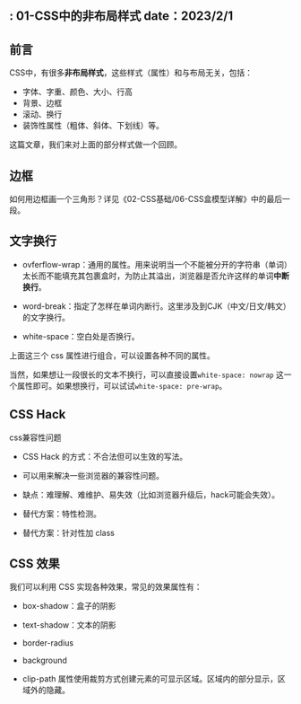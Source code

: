  : 01-CSS中的非布局样式
date：2023/2/1
---

## 前言

CSS中，有很多**非布局样式**，这些样式（属性）和与布局无关，包括：

- 字体、字重、颜色、大小、行高
- 背景、边框
- 滚动、换行
- 装饰性属性（粗体、斜体、下划线）等。

这篇文章，我们来对上面的部分样式做一个回顾。

## 边框

如何用边框画一个三角形？详见《02-CSS基础/06-CSS盒模型详解》中的最后一段。

## 文字换行

- ovferflow-wrap：通用的属性。用来说明当一个不能被分开的字符串（单词）太长而不能填充其包裹盒时，为防止其溢出，浏览器是否允许这样的单词**中断换行**。

- word-break：指定了怎样在单词内断行。这里涉及到CJK（中文/日文/韩文）的文字换行。

- white-space：空白处是否换行。

上面这三个 css 属性进行组合，可以设置各种不同的属性。

当然，如果想让一段很长的文本不换行，可以直接设置`white-space: nowrap` 这一个属性即可。如果想换行，可以试试`white-space: pre-wrap`。

## CSS Hack

css兼容性问题

- CSS Hack 的方式：不合法但可以生效的写法。

- 可以用来解决一些浏览器的兼容性问题。

- 缺点：难理解、难维护、易失效（比如浏览器升级后，hack可能会失效）。

- 替代方案：特性检测。

- 替代方案：针对性加 class


## CSS 效果

我们可以利用 CSS 实现各种效果，常见的效果属性有：

- box-shadow：盒子的阴影

- text-shadow：文本的阴影

- border-radius

- background

- clip-path 属性使用裁剪方式创建元素的可显示区域。区域内的部分显示，区域外的隐藏。


